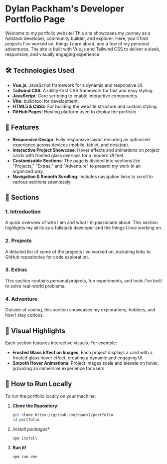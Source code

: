 # Dylan Packham's Developer Portfolio Page

Welcome to my portfolio website! This site showcases my journey as a fullstack developer, community builder, and explorer. Here, you'll find projects I've worked on, things I care about, and a few of my personal adventures. The site is built with Vue.js and Tailwind CSS to deliver a sleek, responsive, and visually engaging experience.

## 🛠️ Technologies Used

- **Vue.js**: JavaScript framework for a dynamic and responsive UI.
- **Tailwind CSS**: A utility-first CSS framework for fast and easy styling.
- **JavaScript**: Core scripting to enable interactive components.
- **Vite**: build tool for development.
- **HTML5 & CSS3**: For building the website structure and custom styling.
- **GitHub Pages**: Hosting platform used to deploy the portfolio.

## 🌟 Features

- **Responsive Design**: Fully responsive layout ensuring an optimized experience across devices (mobile, tablet, and desktop).
- **Interactive Project Showcase**: Hover effects and animations on project cards with frosted glass overlays for a modern UI feel.
- **Customizable Sections**: The page is divided into sections like "Projects," "Extras," and "Adventure" to present my work in an organized way.
- **Navigation & Smooth Scrolling**: Includes navigation links to scroll to various sections seamlessly.

## 💼 Sections

### 1. **Introduction**
A quick overview of who I am and what I'm passionate about. This section highlights my skills as a fullstack developer and the things I love working on.

### 2. **Projects**
A detailed list of some of the projects I’ve worked on, including links to GitHub repositories for code exploration.

### 3. **Extras**
This section contains personal projects, fun experiments, and tools I've built to solve real-world problems.

### 4. **Adventure**
Outside of coding, this section showcases my explorations, hobbies, and how I stay curious.

## 📸 Visual Highlights

Each section features interactive visuals. For example:
- **Frosted Glass Effect on Images**: Each project displays a card with a frosted glass hover effect, creating a dynamic and engaging UI.
- **Smooth Hover Animations**: Project images scale and elevate on hover, providing an immersive experience for users.

## 🎨 How to Run Locally

To run the portfolio locally on your machine:

1. **Clone the Repository**:
   ```bash
   git clone https://github.com/dpack1/portfolio
   cd portfolio
   
2. *Iinstall packages**
   ```bash
   npm install
   
3. **Run it!**
   ```bash
   npm run dev

## 